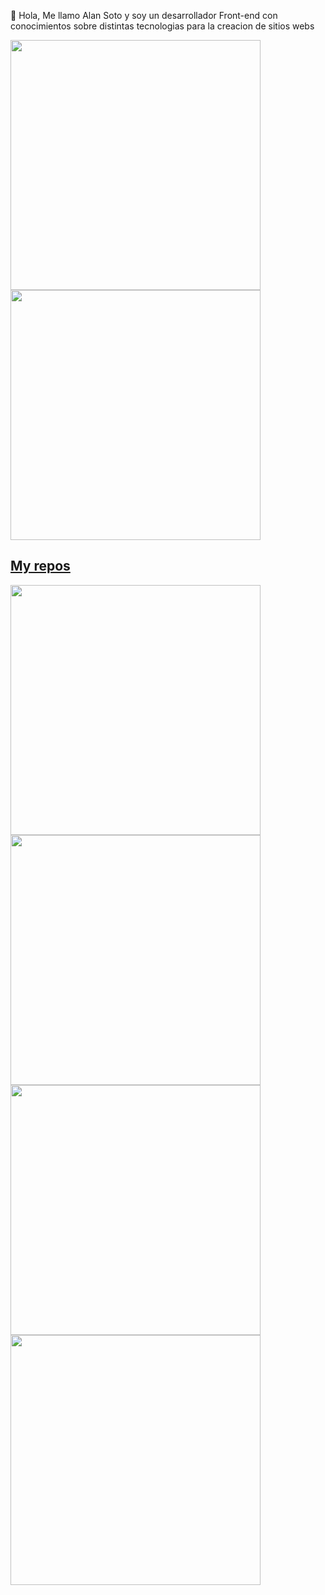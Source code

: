 👦 Hola, Me llamo Alan Soto y soy un desarrollador Front-end con conocimientos sobre distintas tecnologias para  la creacion de sitios webs 

<p align="left">
  <a href="https://github.com/alandavidsoto"><img width="400" src="https://github-readme-stats.vercel.app/api?username=alandavidsoto&show_icons=true&theme=dracula">
  <a href="https://github.com/alandavidsoto"><img width="400" src="https://github-readme-stats.vercel.app/api/top-langs/?username=alandavidsoto&hide=html,scss,css&langs_count=10&layout=compact&theme=dracula">
</p>
    
## My repos
    
<p align="left">
  
   <a href="https://github.com/alandavidsoto/Portafolio"><img width="400" src="https://github-readme-stats.vercel.app/api/pin/?username=alandavidsoto&repo=Portafolio&langs_count=5&theme=dracula">
  <a href="https://github.com/alandavidsoto/calculator"><img width="400" src="https://github-readme-stats.vercel.app/api/pin/?username=alandavidsoto&card_height=300&&repo=calculator&langs_count=5&layout=compact&theme=dracula">
  <a href="https://github.com/alandavidsoto/openweather-API"><img width="400" src="https://github-readme-stats.vercel.app/api/pin/?username=alandavidsoto&repo=openweather-API&layout=compact&theme=dracula">
  <a href="https://github.com/alandavidsoto/PAGINAWEB"><img width="400" src="https://github-readme-stats.vercel.app/api/pin/?username=alandavidsoto&repo=PAGINAWEB&hide=html,scss,css&langs_count=10&layout=compact&theme=dracula">
</p>  
